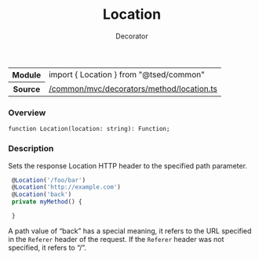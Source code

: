 
<header class="symbol-info-header"><h1 id="location">Location</h1><label class="symbol-info-type-label decorator">Decorator</label></header>
<!-- summary -->
<section class="symbol-info"><table class="is-full-width"><tbody><tr><th>Module</th><td><div class="lang-typescript"><span class="token keyword">import</span> { Location }&nbsp;<span class="token keyword">from</span>&nbsp;<span class="token string">"@tsed/common"</span></div></td></tr><tr><th>Source</th><td><a href="https://github.com/Romakita/ts-express-decorators/blob/v4.1.0/src//common/mvc/decorators/method/location.ts#L0-L0">/common/mvc/decorators/method/location.ts</a></td></tr></tbody></table></section>
<!-- overview -->


### Overview


<pre><code class="typescript-lang ">function <span class="token function">Location</span><span class="token punctuation">(</span>location<span class="token punctuation">:</span> <span class="token keyword">string</span><span class="token punctuation">)</span><span class="token punctuation">:</span> Function<span class="token punctuation">;</span></code></pre>


<!-- Parameters -->

<!-- Description -->


### Description

Sets the response Location HTTP header to the specified path parameter.

```typescript
 @Location('/foo/bar')
 @Location('http://example.com')
 @Location('back')
 private myMethod() {

 }
```

A path value of “back” has a special meaning, it refers to the URL specified in the `Referer` header of the request. If the `Referer` header was not specified, it refers to “/”.

<!-- Members -->

